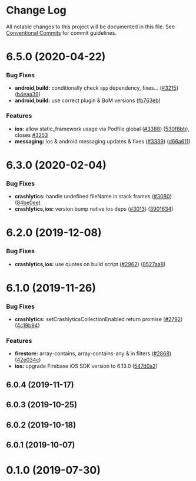# Change Log

All notable changes to this project will be documented in this file.
See [Conventional Commits](https://conventionalcommits.org) for commit guidelines.

# 6.5.0 (2020-04-22)


### Bug Fixes

* **android,build:** conditionally check `app` dependency, fixes… ([#3215](https://github.com/invertase/react-native-firebase/tree/master/packages/crashlytics/issues/3215)) ([b4eaa39](https://github.com/invertase/react-native-firebase/tree/master/packages/crashlytics/commit/b4eaa39ea8022535696d28e6eacb5c3e3ce9578f))
* **android,build:** use correct plugin & BoM versions ([fb763eb](https://github.com/invertase/react-native-firebase/tree/master/packages/crashlytics/commit/fb763ebde216d8c789b08bd0d77c078089776627))


### Features

* **ios:** allow static_framework usage via Podfile global ([#3388](https://github.com/invertase/react-native-firebase/tree/master/packages/crashlytics/issues/3388)) ([530f8bb](https://github.com/invertase/react-native-firebase/tree/master/packages/crashlytics/commit/530f8bbb51f89f106854dbf1df5ec80211e2cf8b)), closes [#3253](https://github.com/invertase/react-native-firebase/tree/master/packages/crashlytics/issues/3253)
* **messaging:** ios & android messaging updates & fixes ([#3339](https://github.com/invertase/react-native-firebase/tree/master/packages/crashlytics/issues/3339)) ([d66a611](https://github.com/invertase/react-native-firebase/tree/master/packages/crashlytics/commit/d66a6118f82005087f53b86571990fc071402153))



# 6.3.0 (2020-02-04)


### Bug Fixes

* **crashlytics:** handle undefined fileName in stack frames ([#3080](https://github.com/invertase/react-native-firebase/tree/master/packages/crashlytics/issues/3080)) ([84be0ee](https://github.com/invertase/react-native-firebase/tree/master/packages/crashlytics/commit/84be0ee2b22bbad4fddfd6bf6b4983cf683bc808))
* **crashlytics,ios:** version bump native ios deps ([#3013](https://github.com/invertase/react-native-firebase/tree/master/packages/crashlytics/issues/3013)) ([3901634](https://github.com/invertase/react-native-firebase/tree/master/packages/crashlytics/commit/39016346e419175119e863b2e2bff10166ddf40c))



# 6.2.0 (2019-12-08)


### Bug Fixes

* **crashlytics,ios:** use quotes on build script ([#2962](https://github.com/invertase/react-native-firebase/tree/master/packages/crashlytics/issues/2962)) ([8527aa8](https://github.com/invertase/react-native-firebase/tree/master/packages/crashlytics/commit/8527aa8c4856d3bf93ebbfa515f5d5cc0eeb290a))



# 6.1.0 (2019-11-26)


### Bug Fixes

* **crashlytics:** setCrashlyticsCollectionEnabled return promise ([#2792](https://github.com/invertase/react-native-firebase/tree/master/packages/crashlytics/issues/2792)) ([4c19b94](https://github.com/invertase/react-native-firebase/tree/master/packages/crashlytics/commit/4c19b9439ddf6ecf57e59f7e2d8b64954678d8e5))


### Features

* **firestore:** array-contains, array-contains-any & in filters ([#2868](https://github.com/invertase/react-native-firebase/tree/master/packages/crashlytics/issues/2868)) ([42e034c](https://github.com/invertase/react-native-firebase/tree/master/packages/crashlytics/commit/42e034c4807da54441d2baeab9f57bbf1a137a4a))
* **ios:** upgrade Firebase iOS SDK version to 6.13.0 ([547d0a2](https://github.com/invertase/react-native-firebase/tree/master/packages/crashlytics/commit/547d0a2d74a68808b29063f9b3aa3e1ac38551fc))



## 6.0.4 (2019-11-17)



## 6.0.3 (2019-10-25)



## 6.0.2 (2019-10-18)



## 6.0.1 (2019-10-07)



# 0.1.0 (2019-07-30)
